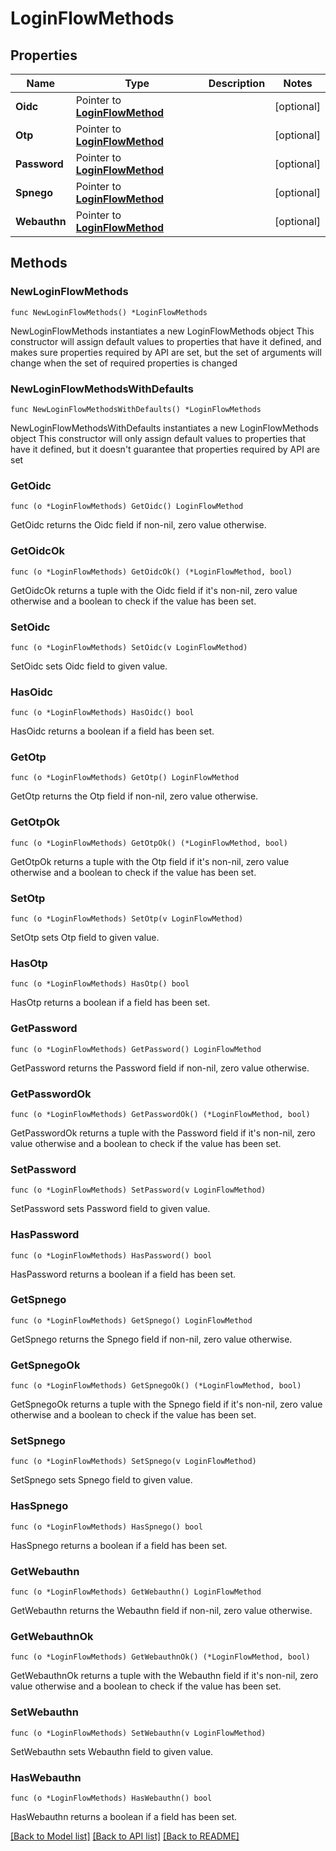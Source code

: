 # LoginFlowMethods

## Properties

Name | Type | Description | Notes
------------ | ------------- | ------------- | -------------
**Oidc** | Pointer to [**LoginFlowMethod**](LoginFlowMethod.md) |  | [optional] 
**Otp** | Pointer to [**LoginFlowMethod**](LoginFlowMethod.md) |  | [optional] 
**Password** | Pointer to [**LoginFlowMethod**](LoginFlowMethod.md) |  | [optional] 
**Spnego** | Pointer to [**LoginFlowMethod**](LoginFlowMethod.md) |  | [optional] 
**Webauthn** | Pointer to [**LoginFlowMethod**](LoginFlowMethod.md) |  | [optional] 

## Methods

### NewLoginFlowMethods

`func NewLoginFlowMethods() *LoginFlowMethods`

NewLoginFlowMethods instantiates a new LoginFlowMethods object
This constructor will assign default values to properties that have it defined,
and makes sure properties required by API are set, but the set of arguments
will change when the set of required properties is changed

### NewLoginFlowMethodsWithDefaults

`func NewLoginFlowMethodsWithDefaults() *LoginFlowMethods`

NewLoginFlowMethodsWithDefaults instantiates a new LoginFlowMethods object
This constructor will only assign default values to properties that have it defined,
but it doesn't guarantee that properties required by API are set

### GetOidc

`func (o *LoginFlowMethods) GetOidc() LoginFlowMethod`

GetOidc returns the Oidc field if non-nil, zero value otherwise.

### GetOidcOk

`func (o *LoginFlowMethods) GetOidcOk() (*LoginFlowMethod, bool)`

GetOidcOk returns a tuple with the Oidc field if it's non-nil, zero value otherwise
and a boolean to check if the value has been set.

### SetOidc

`func (o *LoginFlowMethods) SetOidc(v LoginFlowMethod)`

SetOidc sets Oidc field to given value.

### HasOidc

`func (o *LoginFlowMethods) HasOidc() bool`

HasOidc returns a boolean if a field has been set.

### GetOtp

`func (o *LoginFlowMethods) GetOtp() LoginFlowMethod`

GetOtp returns the Otp field if non-nil, zero value otherwise.

### GetOtpOk

`func (o *LoginFlowMethods) GetOtpOk() (*LoginFlowMethod, bool)`

GetOtpOk returns a tuple with the Otp field if it's non-nil, zero value otherwise
and a boolean to check if the value has been set.

### SetOtp

`func (o *LoginFlowMethods) SetOtp(v LoginFlowMethod)`

SetOtp sets Otp field to given value.

### HasOtp

`func (o *LoginFlowMethods) HasOtp() bool`

HasOtp returns a boolean if a field has been set.

### GetPassword

`func (o *LoginFlowMethods) GetPassword() LoginFlowMethod`

GetPassword returns the Password field if non-nil, zero value otherwise.

### GetPasswordOk

`func (o *LoginFlowMethods) GetPasswordOk() (*LoginFlowMethod, bool)`

GetPasswordOk returns a tuple with the Password field if it's non-nil, zero value otherwise
and a boolean to check if the value has been set.

### SetPassword

`func (o *LoginFlowMethods) SetPassword(v LoginFlowMethod)`

SetPassword sets Password field to given value.

### HasPassword

`func (o *LoginFlowMethods) HasPassword() bool`

HasPassword returns a boolean if a field has been set.

### GetSpnego

`func (o *LoginFlowMethods) GetSpnego() LoginFlowMethod`

GetSpnego returns the Spnego field if non-nil, zero value otherwise.

### GetSpnegoOk

`func (o *LoginFlowMethods) GetSpnegoOk() (*LoginFlowMethod, bool)`

GetSpnegoOk returns a tuple with the Spnego field if it's non-nil, zero value otherwise
and a boolean to check if the value has been set.

### SetSpnego

`func (o *LoginFlowMethods) SetSpnego(v LoginFlowMethod)`

SetSpnego sets Spnego field to given value.

### HasSpnego

`func (o *LoginFlowMethods) HasSpnego() bool`

HasSpnego returns a boolean if a field has been set.

### GetWebauthn

`func (o *LoginFlowMethods) GetWebauthn() LoginFlowMethod`

GetWebauthn returns the Webauthn field if non-nil, zero value otherwise.

### GetWebauthnOk

`func (o *LoginFlowMethods) GetWebauthnOk() (*LoginFlowMethod, bool)`

GetWebauthnOk returns a tuple with the Webauthn field if it's non-nil, zero value otherwise
and a boolean to check if the value has been set.

### SetWebauthn

`func (o *LoginFlowMethods) SetWebauthn(v LoginFlowMethod)`

SetWebauthn sets Webauthn field to given value.

### HasWebauthn

`func (o *LoginFlowMethods) HasWebauthn() bool`

HasWebauthn returns a boolean if a field has been set.


[[Back to Model list]](../README.md#documentation-for-models) [[Back to API list]](../README.md#documentation-for-api-endpoints) [[Back to README]](../README.md)


